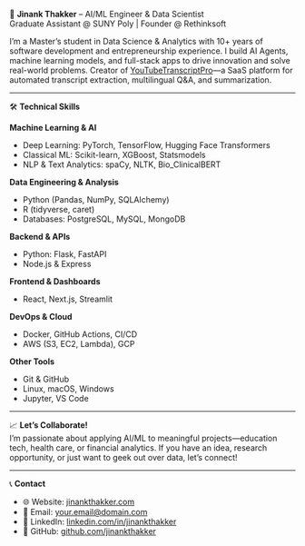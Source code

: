 <!-- 👋 Hi there -->
🚀 **Jinank Thakker** – AI/ML Engineer & Data Scientist  
Graduate Assistant @ SUNY Poly | Founder @ Rethinksoft  

I’m a Master’s student in Data Science & Analytics with 10+ years of software development and entrepreneurship experience. I build AI Agents, machine learning models, and full-stack apps to drive innovation and solve real-world problems. Creator of [YouTubeTranscriptPro](https://www.jinankthakker.com/)—a SaaS platform for automated transcript extraction, multilingual Q&A, and summarization.

---

🛠️ **Technical Skills**

**Machine Learning & AI**  
- Deep Learning: PyTorch, TensorFlow, Hugging Face Transformers  
- Classical ML: Scikit-learn, XGBoost, Statsmodels  
- NLP & Text Analytics: spaCy, NLTK, Bio_ClinicalBERT  

**Data Engineering & Analysis**  
- Python (Pandas, NumPy, SQLAlchemy)  
- R (tidyverse, caret)  
- Databases: PostgreSQL, MySQL, MongoDB  

**Backend & APIs**  
- Python: Flask, FastAPI  
- Node.js & Express  

**Frontend & Dashboards**  
- React, Next.js, Streamlit  

**DevOps & Cloud**  
- Docker, GitHub Actions, CI/CD  
- AWS (S3, EC2, Lambda), GCP  

**Other Tools**  
- Git & GitHub  
- Linux, macOS, Windows  
- Jupyter, VS Code  

---

📈 **Let’s Collaborate!**  
I’m passionate about applying AI/ML to meaningful projects—education tech, health care, or financial analytics. If you have an idea, research opportunity, or just want to geek out over data, let’s connect!

---

📞 **Contact**  
- 🌐 Website: [jinankthakker.com](https://www.jinankthakker.com/)  
- 📧 Email: your.email@domain.com  
- 💼 LinkedIn: [linkedin.com/in/jinankthakker](https://www.linkedin.com/in/jinankthakker/)  
- 🐙 GitHub: [github.com/jinankthakker](https://github.com/jinankthakker)  

